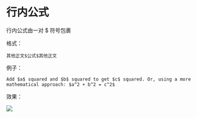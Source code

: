 # 行内公式

行内公式由一对 $ 符号包裹

格式：

```
其他正文$公式$其他正文
```

例子：

```
Add $a$ squared and $b$ squared to get $c$ squared. Or, using a more mathematical approach: $a^2 + b^2 = c^2$
```

效果：

![](https://cdn.jsdelivr.net/gh/ZanderZhao/img20/file/20191007181021.png)

 

